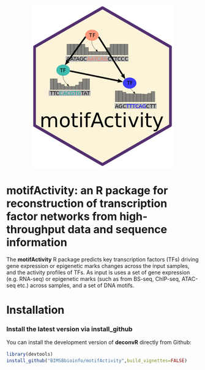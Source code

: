 
<a name="logo"/>
<div align="center">
<img src="motifActivity_logo.png" alt="methylKit Logo"  ></img>
</a>
</div>

# motifActivity: an R package for reconstruction of transcription factor networks from high-throughput data and sequence information

The **motifActivity** R package predicts key transcription factors (TFs) driving gene expression or epigenetic marks changes across the input samples, and the activity profiles of TFs. As input is uses a set of gene expression (e.g. RNA-seq) or epigenetic marks (such as from BS-seq, ChIP-seq, ATAC-seq etc.) across samples, and a set of DNA motifs.


# Installation

### Install the latest version via install_github

You can install the development version of **deconvR** directly from Github:

``` r
library(devtools)
install_github("BIMSBbioinfo/motifActivity",build_vignettes=FALSE)
```
